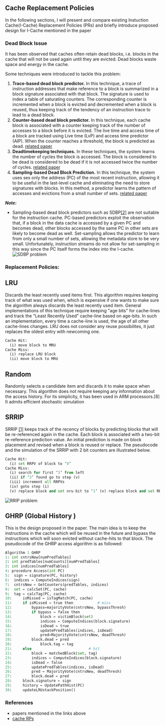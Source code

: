 ## Cache Replacement Policies

In the following sections, I will present and compare existing Instuction Cache(I-Cache) Replacement Policies (PRs) and briefly introduce proposed design for I-Cache mentioned in the paper


### Dead Block Issue

It has been observed that caches often retain dead blocks, i.e. blocks in the cache that will not be used again until they are evicted. Dead blocks waste
space and energy in the cache. 

Some techniques were introduced to tackle this problem:

1. **Trace-based dead block predictor.** In this technique, a trace of instruction addresses that make reference to a block is summarized in a block signature associated with that block. The signature is used to index a table of saturating counters. The corresponding counter is incremented when a block is evicted and
decremented when a block is reused, thus keeping track of the tendency of an instruction trace to lead to a dead block.
2. **Counter-based dead block predictor.**  In this technique, each cache block is associated with a counter keeping track of the number of accesses to a block before it is evicted. The live time and access time of a block are tracked using Live time (LvP) and access time predictor (AIP). When the counter reaches a threshold, the block is predicted as dead. [related paper](https://ieeexplore.ieee.org/document/4358260?section=abstract)
3. **Deadtimekeeping techniques.** In these techniques, the system learns the number of cycles the block is accessed. The block is considered to be dead is considered to be dead if it is not accessed twice the number of cycles. [related paper](https://dl.acm.org/doi/pdf/10.1145/545214.545239)
4. **Sampling-based Dead Block Prediction.** In this technique, the system uses ses only the address (PC) of the most recent instruction, allowing it to be useful in the last-level cache and eliminating the need to store signatures with blocks. In this method, a predictor learns the pattern of accesses and evictions from a
small number of sets. [related paper](https://ieeexplore.ieee.org/stamp/stamp.jsp?tp=&arnumber=5695535)

**_Note:_**
  - Sampling-based dead block predictors such as SDBP[[2]](https://ieeexplore.ieee.org/stamp/stamp.jsp?tp=&arnumber=5695535) are not suitable for the instruction cache. PC-based predictors exploit the observation that, if a block in the data cache is accessed by a given PC and becomes dead, other blocks accessed by the same PC in other sets are likely to become dead as well. Set-sampling allows the predictor to learn from only a small number of sets, allowing the metadata store to be very small. Unfortunately, instruction streams do not allow for set-sampling in this way since the PC itself forms the index into the I-cache.
![SDBP problem](https://github.com/shyngys-aitkazinov/ghrp.github.io/blob/master/DeadBlockProblem.png?raw=true)  


### Replacement Policies:

## LRU
Discards the least recently used items first. This algorithm requires keeping track of what was used when, which is expensive if one wants to make sure the algorithm always discards the least recently used item. General implementations of this technique require keeping "age bits" for cache-lines and track the "Least Recently Used" cache-line based on age-bits. In such an implementation, every time a cache-line is used, the age of all other cache-lines changes. LRU does not consider any reuse possibilites, it just replaces the oldest entry with newcoming one.
```python
Cache Hit:
  (i) move block to MRU  
Cache Miss:
  (i) replace LRU block
  (ii) move block to MRU
 ``` 

## Random
Randomly selects a candidate item and discards it to make space when necessary. This algorithm does not require keeping any information about the access history. For its simplicity, it has been used in ARM processors.[8] It admits efficient stochastic simulation

## SRRIP
SRRIP [[1]](https://people.csail.mit.edu/emer/papers/2010.06.isca.rrip.pdf) keeps track of the recency of blocks by predicting blocks that will be re-referenced again in the cache. Each block is associated with a two-bit re-reference prediction value. An initial prediction is made on block placement and revised when a block is reused or replace. The pseudocode and the simulation of the SRRIP with 2 bit counters are illustrated below.  
```python
Cache Hit:
  (i) set RRPV of block to ‘0’
Cache Miss:
  (i) search for first ‘3’ from left
  (ii) if ‘3’ found go to step (v)
  (iii) increment all RRPVs
  (iv) goto step (i)
  (v) replace block and set nru-bit to ‘1’ (v) replace block and set RRPV to ‘2’
 ``` 
![RRIP problem](https://github.com/shyngys-aitkazinov/ghrp.github.io/blob/master/images/RRIP.png?raw=true)  

## GHRP (Global History )
This is the design proposed in the paper. The main idea is to keep the instructions in the cache which will be reused in the future and bypass the instructions which will soon evicted without cache-hits to that block. The pseudocode of the GHRP access algorithm is as followed:


```python
Algorithm 1 GHRP 
1: int cntrsNew[numPredTables] 
2: int predTables[numCounts][numPredTables] 
3: int indices[numPredTables] 
4: procedure Access(int PC) 
5: 	sign ← signature(PC, history) 
6:	indices ← ComputeIndices(sign)
7: 	cntrsNew ← GetCounters(predTables, indices) 
8: 	set ← calcSet(PC, cache) 
9: 	tag ← calcTag(PC, cache) 
10: 	isMissed ← isTagMatch(PC, cache) 
11: 	if isMissed = true then           # miss 
12: 		bypass←majorityVote(cntrsNew, bypassThresh) 
13: 		if bypass = false then 
14: 			block ← victimBlock(set) 
15: 			indices ← ComputeIndices(block.signature) 
16: 			isDead ← true 
17: 			updatePredTables(indices, isDead) 
18: 			pred←MajorityVote(cntrsNew, deadThresh) 
19:			block.dead ← pred 
20: 			block.tag ← tag 
21: 	else                          # hit 
22: 		block ← matchedBlock(set, tag)
23: 		indices ← ComputeIndices(block.signature) 
24: 		isDead ← false 
25: 		updatePredTables(indices, isDead)
26: 		pred ← MajorityVote(cntrsNew, deadThresh) 
27: 		block.dead ← pred 
28: 	block.signature ← sign 
29: 	history ← UpdatePathHist(PC) 
30: 	updateLRUstackPosition()

```


### References
- papers mentioned in the links above
- [cache RPs](https://en.wikipedia.org/wiki/Cache_replacement_policies#:~:text=Caching%20improves%20performance%20by%20keeping,room%20for%20the%20new%20ones.)

